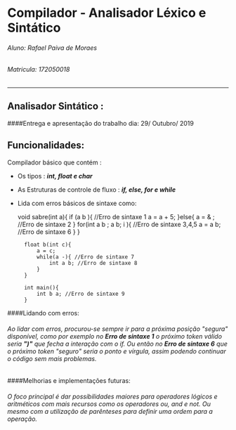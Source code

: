 # Compilador - Analisador Léxico e Sintático

###### Aluno: Rafael Paiva de Moraes
###### Matricula: 172050018
----
## Analisador Sintático : 
####Entrega e apresentação do trabalho dia: 29/ Outubro/ 2019

## Funcionalidades:
Compilador básico que contém :
- Os tipos : ***int, float e char***
- As Estruturas de controle de fluxo  : ***if, else, for e while***
- Lida com erros básicos de sintaxe como:



    void sabre(int a){ 
            if (a  b ){  //Erro de sintaxe 1
                a = a + 5;
            }else{
                a =  & ;   //Erro de sintaxe 2
            }
            for(int a b ; a  b; i ){ //Erro de sintaxe 3,4,5
                 a = a b; //Erro de sintaxe 6
            }
        }
        
        float b(int c){
            a = c;
            while(a -){ //Erro de sintaxe 7
                int a b; //Erro de sintaxe 8
            }
        }
        
        int main(){
            int b a; //Erro de sintaxe 9
        }


####Lidando com erros:
###### Ao lidar com erros, procurou-se sempre ir para a próxima posição "segura" disponível, como por exemplo no ***Erro de sintaxe 1***  o próximo token válido seria ***")"*** que fecha a interação com o if. Ou então no ***Erro de sintaxe 6***  que o próximo token "seguro" seria o ponto e vírgula, assim podendo continuar o código sem mais problemas.

####Melhorias e implementações futuras:
###### O foco principal é dar possibilidades maiores para operadores lógicos e aritméticos com mais recursos como os operadores ou, and e not. Ou mesmo com a utilização de parênteses para definir uma ordem para a operação.
